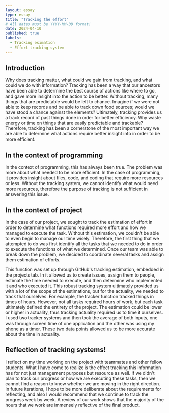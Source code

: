 ```yaml
---
layout: essay
type: essay
title: "Tracking the effort"
# All dates must be YYYY-MM-DD format!
date: 2024-04-10
published: true
labels:
  - Tracking esimation
  - Effort tracking system
---
```


## Introduction

Why does tracking matter, what could we gain from tracking, and what could we do with information? Tracking has been a way that our ancestors have been able to determine the best course of actions like where to go, and gave more insight into the action to be better. Without tracking, many things that are predictable would be left to chance. Imagine if we were not able to keep records and be able to track down food sources; would we have stood a chance against the elements? Ultimately, tracking provides us a track record of past things done in order for better efficiency. Why waste energy or time on things that are easily predictable and trackable? Therefore, tracking has been a cornerstone of the most important way we are able to determine what actions require better insight into in order to be more efficient.

## In the context of programming

In the context of programming, this has always been true. The problem was more about what needed to be more efficient. In the case of programming, it provides insight about files, code, and coding that require more resources or less. Without the tracking system, we cannot identify what would need more resources, therefore the purpose of tracking is not sufficient in answering this issue. 


## In the context of project

In the case of our project, we sought to track the estimation of effort in order to determine what functions required more effort and how we managed to execute the task. Without this estimation, we couldn't be able to even begin to manage our time wisely. Therefore, the first thing that we attempted to do was first identify all the tasks that we needed to do in order to execute the functions of what we determined. Once our team was able to break down the problem, we decided to coordinate several tasks and assign them estimation of efforts.

This function was set up through GitHub's tracking estimation, embedded in the projects tab. In it allowed us to create issues, assign them to people, estimate the time needed to execute, and then determine who implemented it and who executed it. This robust tracking system ultimately provided us with a lot of the scope of the estimations, but for the actuality, we needed to track that ourselves. For example, the tracker function tracked things in times of hours. However, not all tasks required hours of work, but each task ultimately defined the entirety of the project. The estimation could be lower or higher in actuality, thus tracking actuality required us to time it ourselves. I used two tracker systems and then took the average of both inputs, one was through screen time of one application and the other was using my phone as a timer. These two data points allowed us to be more accurate about the time in actuality.

## Reflection of tracking systems!

I reflect on my time working on the project with teammates and other fellow students. What I have come to realize is the effect tracking this information has for not just management purposes but resource as well. If we didn't plan to track our progress or how we are executing these tasks, then we cannot find a reason to know whether we are moving in the right direction. In future iterations, I hope to be more deliberate about the requirements for reflecting, and also I would recommend that we continue to track the progress week by week. A review of our work shows that the majority of the hours that we work are immensely reflective of the final product.
